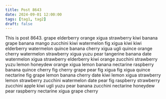 ```yaml
---
title: Post 8643
date: 2024-09-01 12:00:00
tags: [tag1, tag2]
draft: false
---
```

This is post 8643.
grape
elderberry
orange
xigua
strawberry
kiwi
banana
grape
banana
mango
zucchini
kiwi
watermelon
fig
xigua
kiwi
kiwi
elderberry
watermelon
quince
banana
cherry
xigua
ugli
quince
orange
cherry
watermelon
strawberry
xigua
yuzu
pear
tangerine
banana
date
watermelon
xigua
strawberry
elderberry
kiwi
orange
zucchini
strawberry
yuzu
lemon
honeydew
orange
xigua
lemon
banana
nectarine
raspberry
banana
quince
cherry
fig
cherry
grape
pear
fig
xigua
fig
xigua
quince
nectarine
fig
grape
lemon
banana
cherry
date
kiwi
lemon
xigua
strawberry
lemon
strawberry
zucchini
watermelon
date
pear
fig
raspberry
strawberry
zucchini
apple
kiwi
ugli
yuzu
pear
banana
zucchini
nectarine
honeydew
pear
raspberry
nectarine
xigua
grape
cherry
